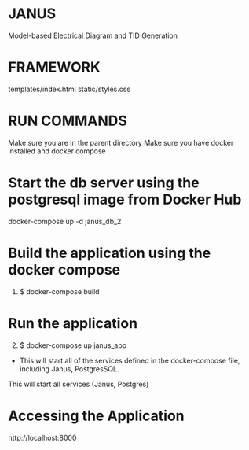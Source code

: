 # JANUS
Model-based Electrical Diagram and TID Generation

# FRAMEWORK
templates/index.html
static/styles.css

# RUN COMMANDS
Make sure you are in the parent directory
Make sure you have docker installed and docker compose


# Start the db server using the postgresql image from Docker Hub
docker-compose up -d janus_db_2


# Build the application using the docker compose
1. $ docker-compose build   


#  Run the application 
2. $ docker-compose up janus_app
- This will start all of the services defined in the docker-compose file, including Janus, PostgresSQL. 

This will start all services (Janus, Postgres)


#  Accessing the Application
http://localhost:8000


